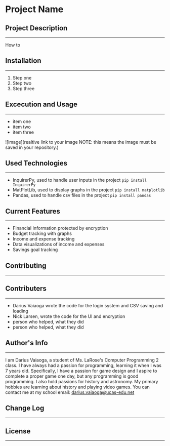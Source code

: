 # Project Name

## Project Description
---
How to 

## Installation
---
1. Step one 
2. Step two
3. Step three

## Excecution and Usage
---
- item one
- item two
- item three

![image](realtive link to your image NOTE: this means the image must be saved in your repository.)  

## Used Technologies
---
- InquirerPy, used to handle user inputs in the project
`pip install InquirerPy`
- MatPlotLib, used to display graphs in the project
`pip install matplotlib`
- Pandas, used to handle csv files in the project
`pip install pandas`  

## Current Features
---
+ Financial Information protected by encryption
+ Budget tracking with graphs
+ Income and expense tracking
+ Data visualizations of income and expenses
+ Savings goal tracking

## Contributing
---

## Contributers
---
* Darius Vaiaoga wrote the code for the login system and CSV saving and loading
* Nick Larsen, wrote the code for the UI and encryption
* person who helped, what they did  
* person who helped, what they did  

## Author's Info
--- 
I am Darius Vaiaoga, a student of Ms. LaRose's Computer Programming 2 class. I have always had a passion for programming, learning it when I was 7 years old. Specifically, I have a passion for game design and I aspire to complete a proper game one day, but any programming is good programming. I also hold passions for history and astronomy. My primary hobbies are learning about history and playing video games.
You can contact me at my school email: darius.vaiaoga@ucas-edu.net

## Change Log
---

## License
---
